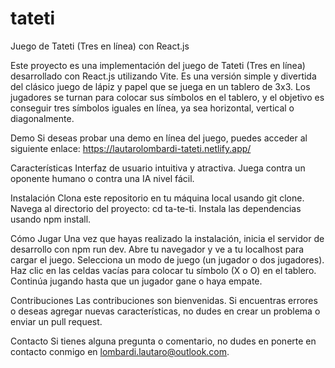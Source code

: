 # tateti

Juego de Tateti (Tres en línea) con React.js

Este proyecto es una implementación del juego de Tateti (Tres en línea) desarrollado con React.js utilizando Vite. Es una versión simple y divertida del clásico juego de lápiz y papel que se juega en un tablero de 3x3. Los jugadores se turnan para colocar sus símbolos en el tablero, y el objetivo es conseguir tres símbolos iguales en línea, ya sea horizontal, vertical o diagonalmente.

Demo
Si deseas probar una demo en línea del juego, puedes acceder al siguiente enlace: https://lautarolombardi-tateti.netlify.app/

Características
Interfaz de usuario intuitiva y atractiva.
Juega contra un oponente humano o contra una IA nivel fácil.

Instalación
Clona este repositorio en tu máquina local usando git clone.
Navega al directorio del proyecto: cd ta-te-ti.
Instala las dependencias usando npm install.

Cómo Jugar
Una vez que hayas realizado la instalación, inicia el servidor de desarrollo con npm run dev.
Abre tu navegador y ve a tu localhost para cargar el juego.
Selecciona un modo de juego (un jugador o dos jugadores).
Haz clic en las celdas vacías para colocar tu símbolo (X o O) en el tablero.
Continúa jugando hasta que un jugador gane o haya empate.

Contribuciones
Las contribuciones son bienvenidas. Si encuentras errores o deseas agregar nuevas características, no dudes en crear un problema o enviar un pull request.

Contacto
Si tienes alguna pregunta o comentario, no dudes en ponerte en contacto conmigo en lombardi.lautaro@outlook.com.
